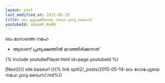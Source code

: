 ```yaml
---
layout: post
last_modified_at: 2021-03-29
title: ഓം ബ്രഹ്മജിയായ നമഹ ൧൦൮ ടൈംസ്
youtubeId: xUnoHF_Rx00
---
```

 
 
 ഓം മാസത്തെ നമഹ 
 
 -  ആരാണ് പ്രത്യക്ഷത്തിൽ മറഞ്ഞിരിക്കുന്നത് 
 
  
 
  
 
 
 
 
 
 


{% include youtubePlayer.html id=page.youtubeId %}
 
[Next]({{ site.baseurl }}{% link  split2/_posts/2015-05-14-ഓം ഗോപേട്ടയെ നമഹ ൧൦൮ ടൈംസ്.md%})
 
